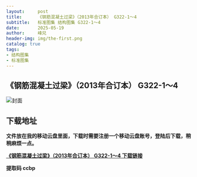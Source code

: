 ```yaml
---
layout:     post
title:      《钢筋混凝土过梁》（2013年合订本） G322-1～4
subtitle:   标准图集 结构图集 G322-1～4
date:       2025-05-19
author:     峰兄
header-img: img/the-first.png
catalog: true
tags:
- 结构图集
- 标准图集
---
```

## 《钢筋混凝土过梁》（2013年合订本） G322-1～4
![封面](https://pic1.imgdb.cn/item/682ac63158cb8da5c8fbc9d8.jpg)

## 下载地址 ##
**文件放在我的移动云盘里面，下载时需要注册一个移动云盘账号，登陆后下载，稍稍麻烦一点。**  
  
[**《钢筋混凝土过梁》（2013年合订本） G322-1～4 下载链接**](https://caiyun.139.com/w/i/2nc6oEtm1A0t6)

**提取码 ccbp**

